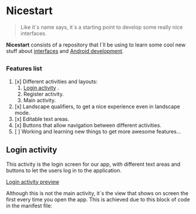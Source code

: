 # Nicestart
> Like it´s name says, it´s a starting point to develop some really nice
> interfaces.

**Nicestart** consists of a repository that I´ll be using to learn some
cool new stuff about
[interfaces](https://www.sciencedirect.com/topics/computer-science/interface-development)
and
[Android development](https://en.wikipedia.org/wiki/Android_software_development#:~:text=Android%20software%20development%20is%20the,other%20languages%20is%20also%20possible.).
##
### Features list
1. [x] Different activities and layouts:
   1. [Login activity](#login-activity) .
   2. Register activity.
   3. Main activity.
2. [x] Landscape qualifiers, to get a nice experience even in landscape
       mode.
3. [x] Editable text areas.
4. [x] Buttons that allow navigation between different activities.
5. [ ] Working and learning new things to get more awesome features...

## Login activity
This activity is the login screen for our app, with different text areas
and buttons to let the users log in to the application.

[Login activity preview](/img/Screenshot_login_1.png)

Although this is not the main activity, it´s the view that
shows on screen the first every time you open the app. This is achieved
due to this block of code in the manifest file:


